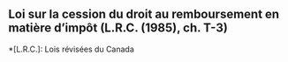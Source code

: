 ## Loi sur la cession du droit au remboursement en matière d’impôt (L.R.C. (1985), ch. T-3)
  *[L.R.C.]: Lois révisées du Canada
